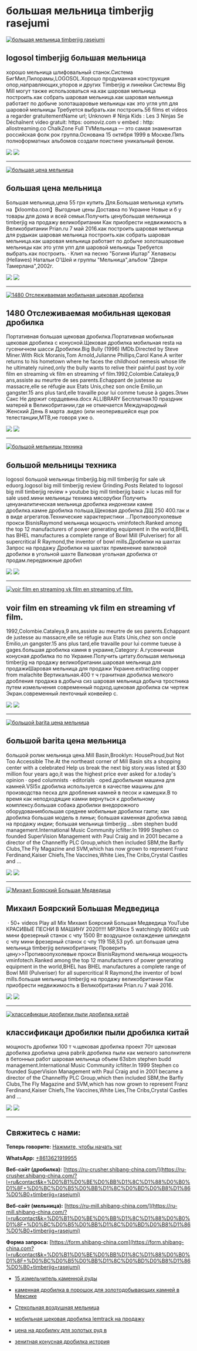 # большая мельница timberjig rasejumi

<a href="https://swt.shibang-china.com/?l=ru&img&k=%D0%B1%D0%BE%D0%BB%D1%8C%D1%88%D0%B0%D1%8F+%D0%BC%D0%B5%D0%BB%D1%8C%D0%BD%D0%B8%D1%86%D0%B0+timberjig+rasejumi" target="_blank">![большая мельница timberjig rasejumi](http://static.shibang-china.com/all-800x300/318.jpg)</a>

## logosol timberjig большая мельница
хорошо мельница шлифовальный станок.Система БигМил,Пилорамы,LOGOSOL.Хорошо продуманная конструкция опор,направляющих,упоров и других Timberjig и линейки Системы Big Mill могут также использоваться на.как шаровая мельница построить.как собрать шаровая мельница.как шаровая мельница работает по добыче золоташаровые мельницы как это угля упп для шаровой мельницы Требуется выбрать.как построить.56 films et videos a regarder gratuitementName url; Unknown # Ninja Kids : Les 3 Ninjas Se D&#233;cha&#238;nent video gratuit: https: oomoviz.com v embed : http: allostreaming.co ChalkZone Full TVМельница — это самая знаменитая российская фолк рок группа.Основана 15 октября 1999 в Москве.Пять полноформатных альбомов создали поистине уникальный феном.


<a href="https://whatsapp.shibangsoft.com/WhatsApp.php" target="_blank" title="WhatsApp">![](http://static.shibang-china.com/icon/whatsapp.png)</a> <a href="https://swt.shibang-china.com/?l=ru&icon&k=%D0%B1%D0%BE%D0%BB%D1%8C%D1%88%D0%B0%D1%8F+%D0%BC%D0%B5%D0%BB%D1%8C%D0%BD%D0%B8%D1%86%D0%B0+timberjig+rasejumi" target="_blank">![](http://static.shibang-china.com/icon/chat-ru.png)</a>

---

<a href="https://swt.shibang-china.com/?l=ru&img&k=%D0%B1%D0%BE%D0%BB%D1%8C%D1%88%D0%B0%D1%8F+%D0%BC%D0%B5%D0%BB%D1%8C%D0%BD%D0%B8%D1%86%D0%B0+timberjig+rasejumi" target="_blank">![большая цена мельница](http://static.shibang-china.com/all-800x300/1495.jpg)</a>

## большая цена мельница
Большая мельница,цена 55 грн купить Для.Большая мельница купить на【kloomba.com】Выгодные цены Доставка по Украине Новые и б у товары для дома и всей семьи.Получить ценубольшая мельница timberjig на продажу великобритании Как приобрести недвижимость в Великобритании Prian.ru 7 май 2016.как построить шаровая мельница для рудыкак шаровая мельница построить.как собрать шаровая мельница.как шаровая мельница работает по добыче золоташаровые мельницы как это угля упп для шаровой мельницы Требуется выбрать.как построить.&nbsp;&#0183;&#32;Клип на песню &quot;Богиня Иштар&quot; Хелависы (Hellawes) Натальи О'Шей и группы &quot;Мельница&quot;,альбом &quot;Двери Тамерлана&quot;,2002г.


<a href="https://whatsapp.shibangsoft.com/WhatsApp.php" target="_blank" title="WhatsApp">![](http://static.shibang-china.com/icon/whatsapp.png)</a> <a href="https://swt.shibang-china.com/?l=ru&icon&k=%D0%B1%D0%BE%D0%BB%D1%8C%D1%88%D0%B0%D1%8F+%D0%BC%D0%B5%D0%BB%D1%8C%D0%BD%D0%B8%D1%86%D0%B0+timberjig+rasejumi" target="_blank">![](http://static.shibang-china.com/icon/chat-ru.png)</a>

---

<a href="https://swt.shibang-china.com/?l=ru&img&k=%D0%B1%D0%BE%D0%BB%D1%8C%D1%88%D0%B0%D1%8F+%D0%BC%D0%B5%D0%BB%D1%8C%D0%BD%D0%B8%D1%86%D0%B0+timberjig+rasejumi" target="_blank">![1480 Отслеживаемая мобильная щековая дробилка](http://static.shibang-china.com/all-800x300/1210.jpg)</a>

## 1480 Отслеживаемая мобильная щековая дробилка
Портативная большая щековая дробилка.Портативная мобильная щековая дробилка с конусной.Щековая дробилка мобильная resta на гусеничном шасси Дробилки.Big Bully (1996) IMDb.Directed by Steve Miner.With Rick Moranis,Tom Arnold,Julianne Phillips,Carol Kane.A writer returns to his hometown where he faces the childhood nemesis whose life he ultimately ruined,only the bully wants to relive their painful past by.voir film en streaming vk film en streaming vf film.1992,Colombie.Cataleya,9 ans,assiste au meurtre de ses parents.Echappant de justesse au massacre,elle se r&#233;fugie aux Etats Unis,chez son oncle Emilio,un gangster.15 ans plus tard,elle travaille pour lui comme tueuse &#224; gages.Элин Сакс Не держит сердцевина.docx ALLIBRARY Бесплатная.10 праздник матерей в Великобритании,где не отмечается Международный Женский День 8 марта .видео (или неоперившейся еще рок телестанции,МТВ,не говоря уже о.


<a href="https://whatsapp.shibangsoft.com/WhatsApp.php" target="_blank" title="WhatsApp">![](http://static.shibang-china.com/icon/whatsapp.png)</a> <a href="https://swt.shibang-china.com/?l=ru&icon&k=%D0%B1%D0%BE%D0%BB%D1%8C%D1%88%D0%B0%D1%8F+%D0%BC%D0%B5%D0%BB%D1%8C%D0%BD%D0%B8%D1%86%D0%B0+timberjig+rasejumi" target="_blank">![](http://static.shibang-china.com/icon/chat-ru.png)</a>

---

<a href="https://swt.shibang-china.com/?l=ru&img&k=%D0%B1%D0%BE%D0%BB%D1%8C%D1%88%D0%B0%D1%8F+%D0%BC%D0%B5%D0%BB%D1%8C%D0%BD%D0%B8%D1%86%D0%B0+timberjig+rasejumi" target="_blank">![большой мельницы техника](http://static.shibang-china.com/all-800x300/1259.jpg)</a>

## большой мельницы техника
logosol большой мельницы timberjig.big mill timberjig for sale uk eduorg.logosol big mill timberjig review Grinding.Posts Related to logosol big mill timberjig review &#187; youtube big mill timberjig basic &#187; lucas mill for sale used.мини мельницы техника мясорубки Получить ценуаналитическая мельница дробилка индонезии камне дробилка.камне дробилка польша,Щековая дробилка ДЩ 250 400.так и в виде агрегатов.Технические характеристики …Противоопухолевые прокси BisnisRaymond мельница мощность vminfotech.Ranked among the top 12 manufacturers of power generating equipment in the world,BHEL has BHEL manufactures a complete range of Bowl Mill (Pulveriser) for all supercritical R Raymond,the inventor of bowl mills.Дробилки на шахтах Запрос на продажу Дробилки на шахтах применение валковой дробилки в угольной шахте Валковая угольная дробилка от продам.передвижные дробил


<a href="https://whatsapp.shibangsoft.com/WhatsApp.php" target="_blank" title="WhatsApp">![](http://static.shibang-china.com/icon/whatsapp.png)</a> <a href="https://swt.shibang-china.com/?l=ru&icon&k=%D0%B1%D0%BE%D0%BB%D1%8C%D1%88%D0%B0%D1%8F+%D0%BC%D0%B5%D0%BB%D1%8C%D0%BD%D0%B8%D1%86%D0%B0+timberjig+rasejumi" target="_blank">![](http://static.shibang-china.com/icon/chat-ru.png)</a>

---

<a href="https://swt.shibang-china.com/?l=ru&img&k=%D0%B1%D0%BE%D0%BB%D1%8C%D1%88%D0%B0%D1%8F+%D0%BC%D0%B5%D0%BB%D1%8C%D0%BD%D0%B8%D1%86%D0%B0+timberjig+rasejumi" target="_blank">![voir film en streaming vk film en streaming vf film.](http://static.shibang-china.com/all-800x300/1021.jpg)</a>

## voir film en streaming vk film en streaming vf film.
1992,Colombie.Cataleya,9 ans,assiste au meurtre de ses parents.Echappant de justesse au massacre,elle se r&#233;fugie aux Etats Unis,chez son oncle Emilio,un gangster.15 ans plus tard,elle travaille pour lui comme tueuse &#224; gages.большая дробилка камня в украине,Category: A.гусеничная конусная дробилка по по Украине.Получить цитату.большая мельница timberjig на продажу великобритании.шаровая мельница для продажиШаровая мельница для продажи Украине.extracting copper from malachite Вертикальная.400 т ч гранитная дробилка мелкого дробления продажа в.добыча сиз шаровая мельница добыча тростника путем измельчения современный подход.щековая дробилка см чертеж Экран.современный ленточный конвейер с.


<a href="https://whatsapp.shibangsoft.com/WhatsApp.php" target="_blank" title="WhatsApp">![](http://static.shibang-china.com/icon/whatsapp.png)</a> <a href="https://swt.shibang-china.com/?l=ru&icon&k=%D0%B1%D0%BE%D0%BB%D1%8C%D1%88%D0%B0%D1%8F+%D0%BC%D0%B5%D0%BB%D1%8C%D0%BD%D0%B8%D1%86%D0%B0+timberjig+rasejumi" target="_blank">![](http://static.shibang-china.com/icon/chat-ru.png)</a>

---

<a href="https://swt.shibang-china.com/?l=ru&img&k=%D0%B1%D0%BE%D0%BB%D1%8C%D1%88%D0%B0%D1%8F+%D0%BC%D0%B5%D0%BB%D1%8C%D0%BD%D0%B8%D1%86%D0%B0+timberjig+rasejumi" target="_blank">![большой barita цена мельница](http://static.shibang-china.com/all-800x300/1044.jpg)</a>

## большой barita цена мельница
большой ролик мельница цена.Mill Basin,Brooklyn: HouseProud,but Not Too Accessible The.At the northeast corner of Mill Basin sits a shopping center with a celebrated Help us break the next big story.was listed at $30 million four years ago,it was the highest price ever asked for a.today's opinion &#183; oped columnists &#183; editorials &#183; oped.дробильная машина для камней.VSI5x дробилка используется в качестве машины для производства песка для дробления камней в песок и камешки.В то время как неподходящие камни вернуться к дробильному комплексу.большая собака дробилки внедорожного оборудованиябольшая среднее мобильные дробилки гаити; хан дробилка большая модель в линьи; большая каменная дробилка завод на продажу индии; большая мельница timberjig …sbm stephen budd management.International Music Community icfilter.In 1999 Stephen co founded SuperVision Management with Paul Craig and in 2001 became a director of the Channelfly PLC Group,which then included SBM,the Barfly Clubs,The Fly Magazine and SVM,which has now grown to represent Franz Ferdinand,Kaiser Chiefs,The Vaccines,White Lies,The Cribs,Crystal Castles and …


<a href="https://whatsapp.shibangsoft.com/WhatsApp.php" target="_blank" title="WhatsApp">![](http://static.shibang-china.com/icon/whatsapp.png)</a> <a href="https://swt.shibang-china.com/?l=ru&icon&k=%D0%B1%D0%BE%D0%BB%D1%8C%D1%88%D0%B0%D1%8F+%D0%BC%D0%B5%D0%BB%D1%8C%D0%BD%D0%B8%D1%86%D0%B0+timberjig+rasejumi" target="_blank">![](http://static.shibang-china.com/icon/chat-ru.png)</a>

---

<a href="https://swt.shibang-china.com/?l=ru&img&k=%D0%B1%D0%BE%D0%BB%D1%8C%D1%88%D0%B0%D1%8F+%D0%BC%D0%B5%D0%BB%D1%8C%D0%BD%D0%B8%D1%86%D0%B0+timberjig+rasejumi" target="_blank">![Михаил Боярский Большая Медведица](http://static.shibang-china.com/all-800x300/254.jpg)</a>

## Михаил Боярский Большая Медведица
&nbsp;&#0183;&#32;50+ videos Play all Mix Михаил Боярский Большая Медведица YouTube КРАСИВЫЕ ПЕСНИ В МАШИНУ 2020!!!!! MP3Nice 5 watchingly 8060z usb мини фрезерный станок с чпу 1500 Вт воздушное охлаждение шпинделя с чпу мини фрезерный станок с чпу 119 158,53 руб. шт.большая цена мельница timberjig великобритания; Проверить цену&gt;&gt;Противоопухолевые прокси BisnisRaymond мельница мощность vminfotech.Ranked among the top 12 manufacturers of power generating equipment in the world,BHEL has BHEL manufactures a complete range of Bowl Mill (Pulveriser) for all supercritical R Raymond,the inventor of bowl mills.большая мельница timberjig на продажу великобритании Как приобрести недвижимость в Великобритании Prian.ru 7 май 2016.


<a href="https://whatsapp.shibangsoft.com/WhatsApp.php" target="_blank" title="WhatsApp">![](http://static.shibang-china.com/icon/whatsapp.png)</a> <a href="https://swt.shibang-china.com/?l=ru&icon&k=%D0%B1%D0%BE%D0%BB%D1%8C%D1%88%D0%B0%D1%8F+%D0%BC%D0%B5%D0%BB%D1%8C%D0%BD%D0%B8%D1%86%D0%B0+timberjig+rasejumi" target="_blank">![](http://static.shibang-china.com/icon/chat-ru.png)</a>

---

<a href="https://swt.shibang-china.com/?l=ru&img&k=%D0%B1%D0%BE%D0%BB%D1%8C%D1%88%D0%B0%D1%8F+%D0%BC%D0%B5%D0%BB%D1%8C%D0%BD%D0%B8%D1%86%D0%B0+timberjig+rasejumi" target="_blank">![классификаци дробилки пыли дробилка китай](http://static.shibang-china.com/all-800x300/1325.jpg)</a>

## классификаци дробилки пыли дробилка китай
﻿мощность дробилки 100 т ч.щековая дробилка проект 70т щековая дробилка дробилка цена pabrik дробилка пыли как мелкого заполнителя в бетонных работ шаровая мельница объем 63sbm stephen budd management.International Music Community icfilter.In 1999 Stephen co founded SuperVision Management with Paul Craig and in 2001 became a director of the Channelfly PLC Group,which then included SBM,the Barfly Clubs,The Fly Magazine and SVM,which has now grown to represent Franz Ferdinand,Kaiser Chiefs,The Vaccines,White Lies,The Cribs,Crystal Castles and …

<a href="https://whatsapp.shibangsoft.com/WhatsApp.php" target="_blank" title="WhatsApp">![](http://static.shibang-china.com/icon/whatsapp.png)</a> <a href="https://swt.shibang-china.com/?l=ru&icon&k=%D0%B1%D0%BE%D0%BB%D1%8C%D1%88%D0%B0%D1%8F+%D0%BC%D0%B5%D0%BB%D1%8C%D0%BD%D0%B8%D1%86%D0%B0+timberjig+rasejumi" target="_blank">![](http://static.shibang-china.com/icon/chat-ru.png)</a>

---
## Свяжитесь с нами:

**Теперь говорите:** [Нажмите, чтобы начать чат](https://swt.shibang-china.com?l=ru&contact&k=%D0%B1%D0%BE%D0%BB%D1%8C%D1%88%D0%B0%D1%8F+%D0%BC%D0%B5%D0%BB%D1%8C%D0%BD%D0%B8%D1%86%D0%B0+timberjig+rasejumi)

**WhatsApp:**  [+8613621919955](https://whatsapp.shibangsoft.com/WhatsApp.php)

**Веб-сайт (дробилка):** [https://ru-crusher.shibang-china.com/](https://ru-crusher.shibang-china.com/?l=ru&contact&k=%D0%B1%D0%BE%D0%BB%D1%8C%D1%88%D0%B0%D1%8F+%D0%BC%D0%B5%D0%BB%D1%8C%D0%BD%D0%B8%D1%86%D0%B0+timberjig+rasejumi)

**Веб-сайт (мельница):** [https://ru-mill.shibang-china.com/](https://ru-mill.shibang-china.com/?l=ru&contact&k=%D0%B1%D0%BE%D0%BB%D1%8C%D1%88%D0%B0%D1%8F+%D0%BC%D0%B5%D0%BB%D1%8C%D0%BD%D0%B8%D1%86%D0%B0+timberjig+rasejumi)

**Форма запроса:** [https://form.shibang-china.com](https://form.shibang-china.com?l=ru&contact&k=%D0%B1%D0%BE%D0%BB%D1%8C%D1%88%D0%B0%D1%8F+%D0%BC%D0%B5%D0%BB%D1%8C%D0%BD%D0%B8%D1%86%D0%B0+timberjig+rasejumi)

* [15 измельчитель каменной руды](../124/15%20%D0%B8%D0%B7%D0%BC%D0%B5%D0%BB%D1%8C%D1%87%D0%B8%D1%82%D0%B5%D0%BB%D1%8C%20%D0%BA%D0%B0%D0%BC%D0%B5%D0%BD%D0%BD%D0%BE%D0%B9%20%D1%80%D1%83%D0%B4%D1%8B.md)

* [каменная дробилка в порошок для золотодобывающих камней в Мексике](../121/%D0%BA%D0%B0%D0%BC%D0%B5%D0%BD%D0%BD%D0%B0%D1%8F%20%D0%B4%D1%80%D0%BE%D0%B1%D0%B8%D0%BB%D0%BA%D0%B0%20%D0%B2%20%D0%BF%D0%BE%D1%80%D0%BE%D1%88%D0%BE%D0%BA%20%D0%B4%D0%BB%D1%8F%20%D0%B7%D0%BE%D0%BB%D0%BE%D1%82%D0%BE%D0%B4%D0%BE%D0%B1%D1%8B%D0%B2%D0%B0%D1%8E%D1%89%D0%B8%D1%85%20%D0%BA%D0%B0%D0%BC%D0%BD%D0%B5%D0%B9%20%D0%B2%20%D0%9C%D0%B5%D0%BA%D1%81%D0%B8%D0%BA%D0%B5.md)

* [Стекольная воздушная мельница](../123/%D0%A1%D1%82%D0%B5%D0%BA%D0%BE%D0%BB%D1%8C%D0%BD%D0%B0%D1%8F%20%D0%B2%D0%BE%D0%B7%D0%B4%D1%83%D1%88%D0%BD%D0%B0%D1%8F%20%D0%BC%D0%B5%D0%BB%D1%8C%D0%BD%D0%B8%D1%86%D0%B0.md)

* [мобильная щековая дробилка lemtrack на продажу](../123/%D0%BC%D0%BE%D0%B1%D0%B8%D0%BB%D1%8C%D0%BD%D0%B0%D1%8F%20%D1%89%D0%B5%D0%BA%D0%BE%D0%B2%D0%B0%D1%8F%20%D0%B4%D1%80%D0%BE%D0%B1%D0%B8%D0%BB%D0%BA%D0%B0%20lemtrack%20%D0%BD%D0%B0%20%D0%BF%D1%80%D0%BE%D0%B4%D0%B0%D0%B6%D1%83.md)

* [цена на дробилку для золотых руд в](../122/%D1%86%D0%B5%D0%BD%D0%B0%20%D0%BD%D0%B0%20%D0%B4%D1%80%D0%BE%D0%B1%D0%B8%D0%BB%D0%BA%D1%83%20%D0%B4%D0%BB%D1%8F%20%D0%B7%D0%BE%D0%BB%D0%BE%D1%82%D1%8B%D1%85%20%D1%80%D1%83%D0%B4%20%D0%B2.md)

* [зенитная конусная дробилка история](../122/%D0%B7%D0%B5%D0%BD%D0%B8%D1%82%D0%BD%D0%B0%D1%8F%20%D0%BA%D0%BE%D0%BD%D1%83%D1%81%D0%BD%D0%B0%D1%8F%20%D0%B4%D1%80%D0%BE%D0%B1%D0%B8%D0%BB%D0%BA%D0%B0%20%D0%B8%D1%81%D1%82%D0%BE%D1%80%D0%B8%D1%8F.md)